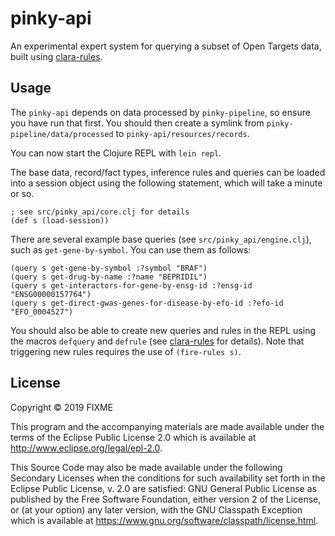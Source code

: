 # pinky-api

An experimental expert system for querying a subset of Open Targets data, built using [clara-rules](http://www.clara-rules.org/).

## Usage

The `pinky-api` depends on data processed by `pinky-pipeline`, so ensure you have run that first. You should then create a symlink from `pinky-pipeline/data/processed` to `pinky-api/resources/records`.

You can now start the Clojure REPL with `lein repl`.

The base data, record/fact types, inference rules and queries can be loaded into a session object using the following statement, which will take a minute or so.

```
; see src/pinky_api/core.clj for details
(def s (load-session))
```

There are several example base queries (see `src/pinky_api/engine.clj`), such as `get-gene-by-symbol`. You can use them as follows:

```
(query s get-gene-by-symbol :?symbol "BRAF")
(query s get-drug-by-name :?name "BEPRIDIL")
(query s get-interactors-for-gene-by-ensg-id :?ensg-id "ENSG00000157764")
(query s get-direct-gwas-genes-for-disease-by-efo-id :?efo-id "EFO_0004527")
```

You should also be able to create new queries and rules in the REPL using the macros `defquery` and `defrule` (see [clara-rules](http://www.clara-rules.org/) for details). Note that triggering new rules requires the use of `(fire-rules s)`.

## License

Copyright © 2019 FIXME

This program and the accompanying materials are made available under the
terms of the Eclipse Public License 2.0 which is available at
http://www.eclipse.org/legal/epl-2.0.

This Source Code may also be made available under the following Secondary
Licenses when the conditions for such availability set forth in the Eclipse
Public License, v. 2.0 are satisfied: GNU General Public License as published by
the Free Software Foundation, either version 2 of the License, or (at your
option) any later version, with the GNU Classpath Exception which is available
at https://www.gnu.org/software/classpath/license.html.
